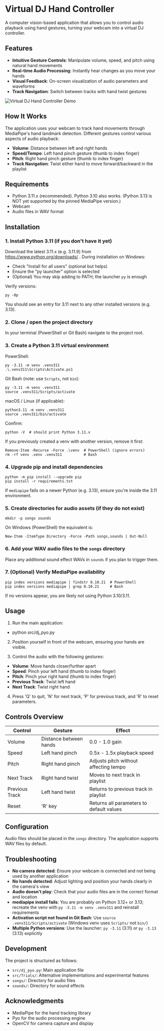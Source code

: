 # Virtual DJ Hand Controller

A computer vision-based application that allows you to control audio playback using hand gestures, turning your webcam into a virtual DJ controller.

## Features

- **Intuitive Gesture Controls**: Manipulate volume, speed, and pitch using natural hand movements
- **Real-time Audio Processing**: Instantly hear changes as you move your hands
- **Visual Feedback**: On-screen visualization of audio parameters and waveforms
- **Track Navigation**: Switch between tracks with hand twist gestures

![Virtual DJ Hand Controller Demo](docs/demo_screenshot.png)

## How It Works

The application uses your webcam to track hand movements through MediaPipe's hand landmark detection. Different gestures control various aspects of audio playback:

- **Volume**: Distance between left and right hands
- **Speed/Tempo**: Left hand pinch gesture (thumb to index finger)
- **Pitch**: Right hand pinch gesture (thumb to index finger)
- **Track Navigation**: Twist either hand to move forward/backward in the playlist

## Requirements

- Python 3.11.x (recommended). Python 3.10 also works. (Python 3.13 is NOT yet supported by the pinned MediaPipe version.)
- Webcam
- Audio files in WAV format

## Installation

### 1. Install Python 3.11 (if you don't have it yet)
Download the latest 3.11.x (e.g. 3.11.9) from https://www.python.org/downloads/ . During installation on Windows:
- Check "Install for all users" (optional but helps)
- Ensure the "py launcher" option is selected
- (Optional) You may skip adding to PATH; the launcher `py` is enough

Verify versions:
```
py -0p
```
You should see an entry for 3.11 next to any other installed versions (e.g. 3.13).

### 2. Clone / open the project directory
In your terminal (PowerShell or Git Bash) navigate to the project root.

### 3. Create a Python 3.11 virtual environment
PowerShell:
```
py -3.11 -m venv .venv311
.\.venv311\Scripts\Activate.ps1
```
Git Bash (note: use `Scripts`, not `bin`):
```
py -3.11 -m venv .venv311
source .venv311/Scripts/activate
```
macOS / Linux (if applicable):
```
python3.11 -m venv .venv311
source .venv311/bin/activate
```
Confirm:
```
python -V  # should print Python 3.11.x
```

If you previously created a venv with another version, remove it first:
```
Remove-Item -Recurse -Force .\venv  # PowerShell (ignore errors)
rm -rf venv .venv .venv311          # Bash
```

### 4. Upgrade pip and install dependencies
```
python -m pip install --upgrade pip
pip install -r requirements.txt
```
If `mediapipe` fails on a newer Python (e.g. 3.13), ensure you're inside the 3.11 environment.

### 5. Create directories for audio assets (if they do not exist)
```
mkdir -p songs sounds
```
On Windows (PowerShell) the equivalent is:
```
New-Item -ItemType Directory -Force -Path songs,sounds | Out-Null
```

### 6. Add your WAV audio files to the `songs` directory
Place any additional sound effect WAVs in `sounds` if you plan to trigger them.

### 7. (Optional) Verify MediaPipe availability
```
pip index versions mediapipe | findstr 0.10.21  # PowerShell
pip index versions mediapipe | grep 0.10.21     # Bash
```
If no versions appear, you are likely not using Python 3.10/3.11.

## Usage

1. Run the main application:
- python src/dj_pyo.py
2. Position yourself in front of the webcam, ensuring your hands are visible.

3. Control the audio with the following gestures:
- **Volume**: Move hands closer/further apart
- **Speed**: Pinch your left hand (thumb to index finger)
- **Pitch**: Pinch your right hand (thumb to index finger)
- **Previous Track**: Twist left hand
- **Next Track**: Twist right hand

4. Press 'Q' to quit, 'N' for next track, 'P' for previous track, and 'R' to reset parameters.

## Controls Overview

| Control | Gesture | Effect |
|---------|---------|--------|
| Volume | Distance between hands | 0.0 - 1.0 gain |
| Speed | Left hand pinch | 0.5x - 1.5x playback speed |
| Pitch | Right hand pinch | Adjusts pitch without affecting tempo |
| Next Track | Right hand twist | Moves to next track in playlist |
| Previous Track | Left hand twist | Returns to previous track in playlist |
| Reset | 'R' key | Returns all parameters to default values |

## Configuration

Audio files should be placed in the `songs` directory. The application supports WAV files by default.

## Troubleshooting

- **No camera detected**: Ensure your webcam is connected and not being used by another application
- **No hands detected**: Adjust lighting and position your hands clearly in the camera's view
- **Audio doesn't play**: Check that your audio files are in the correct format and location
- **mediapipe install fails**: You are probably on Python 3.12+ or 3.13; recreate the venv with `py -3.11 -m venv .venv311` and reinstall requirements
- **Activation script not found in Git Bash**: Use `source .venv311/Scripts/activate` (Windows venv uses `Scripts/` not `bin/`)
- **Multiple Python versions**: Use the launcher: `py -3.11` (3.11) or `py -3.13` (3.13) explicitly

## Development

The project is structured as follows:

- `src/dj_pyo.py`: Main application file
- `src/Trials/`: Alternative implementations and experimental features
- `songs/`: Directory for audio files
- `sounds/`: Directory for sound effects

## Acknowledgments

- MediaPipe for the hand tracking library
- Pyo for the audio processing engine
- OpenCV for camera capture and display
